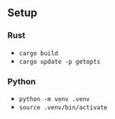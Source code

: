 ## Setup

### Rust

* `cargo build`
* `cargo update -p getopts`

### Python

* `python -m venv .venv`
* `source .venv/bin/activate`

